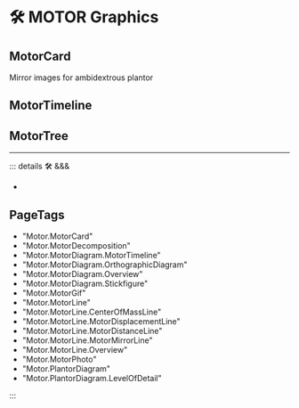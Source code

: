 # 🛠 <motor>MOTOR Graphics</motor>

## <motor>MotorCard</motor>

Mirror images for ambidextrous plantor

## <motor>MotorTimeline</motor>

## <motor>MotorTree</motor>

---

<!-- =================================================== -->
<!-- =================================================== -->
<!-- =================================================== -->
<!-- =================================================== -->
<!-- =================================================== -->
::: details 🛠 &&&

-

<h2>PageTags</h2>

- "Motor.MotorCard"
- "Motor.MotorDecomposition"
- "Motor.MotorDiagram.MotorTimeline"
- "Motor.MotorDiagram.OrthographicDiagram"
- "Motor.MotorDiagram.Overview"
- "Motor.MotorDiagram.Stickfigure"
- "Motor.MotorGif"
- "Motor.MotorLine"
- "Motor.MotorLine.CenterOfMassLine"
- "Motor.MotorLine.MotorDisplacementLine"
- "Motor.MotorLine.MotorDistanceLine"
- "Motor.MotorLine.MotorMirrorLine"
- "Motor.MotorLine.Overview"
- "Motor.MotorPhoto"
- "Motor.PlantorDiagram"
- "Motor.PlantorDiagram.LevelOfDetail"

:::
